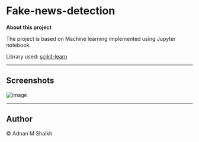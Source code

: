 # Fake-news-detection

**About this project**

The project is based on Machine learning implemented using Jupyter notebook. 

Library used: [scikit-learn](https://scikit-learn.org/stable/)

---

## Screenshots

![image](https://user-images.githubusercontent.com/52044177/124660377-bfa23600-dec3-11eb-9823-3807cdc08521.png)

---

## Author

© Adnan M Shaikh
